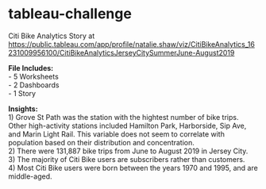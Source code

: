 # tableau-challenge
Citi Bike Analytics Story at https://public.tableau.com/app/profile/natalie.shaw/viz/CitiBikeAnalytics_16231009956100/CitiBikeAnalyticsJerseyCitySummerJune-August2019

<b>File Includes:</b><br>
	- 5 Worksheets<br>
	- 2 Dashboards<br>
	- 1 Story <br>
	
<b>Insights:</b><br>
	1) Grove St Path was the station with the hightest number of bike trips. Other high-activity stations included Hamilton Park, Harborside, Sip Ave, and Marin Light Rail. This variable does not seem to correlate with population based on their distribution and concentration.<br>
	2) There were 131,887 bike trips from June to August 2019 in Jersey City.<br>
	3) The majority of Citi Bike users are subscribers rather than customers. <br>
	4) Most Citi Bike users were born between the years 1970 and 1995, and are middle-aged.